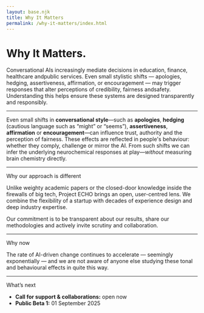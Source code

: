 ```yaml
---
layout: base.njk
title: Why It Matters
permalink: /why-it-matters/index.html
---
```


<div class="col span-12">
  <h1>Why It Matters.</h1>
  <p class="lede">Conversational AIs increasingly mediate decisions in education, finance, healthcare andpublic services. Even small stylistic shifts — apologies, hedging, assertiveness, affirmation, or encouragement — may trigger responses that alter perceptions of credibility, fairness andsafety. Understanding this helps ensure these systems are designed transparently and responsibly.</p>
  <hr class="rule">
</div>

<div class="col span-12">
  <p>Even small shifts in <strong>conversational style</strong>—such as <strong>apologies</strong>, <strong>hedging</strong> (cautious language such as “might” or “seems”), <strong>assertiveness</strong>, <strong>affirmation</strong> or <strong>encouragement</strong>—can influence trust, authority and the perception of fairness. These effects are reflected in people's behaviour: whether they comply, challenge or mirror the AI. From such shifts we can infer the underlying neurochemical responses at play—<em>without</em> measuring brain chemistry directly.</p>
</div>

<div class="col span-12"><hr class="rule"></div>

<div class="col span-12">
  <div class="kicker">Why our approach is different</div>
  <p>Unlike weighty academic papers or the closed-door knowledge inside the firewalls of big tech, Project ECHO brings an open, user-centred lens. We combine the flexibility of a startup with decades of experience design and deep industry expertise.  </p>
  <p>Our commitment is to be transparent about our results, share our methodologies and actively invite scrutiny and collaboration.</p>
</div>

<div class="col span-12"><hr class="rule"></div>

<div class="col span-12">
  <div class="kicker">Why now</div>
  <p>The rate of AI-driven change continues to accelerate — seemingly exponentially — and we are not aware of anyone else studying these tonal and behavioural effects in quite this way.</p>
</div>
<div class="col span-12"><hr class="rule"></div>
<div class="col span-12">
  <div class="kicker">What’s next</div>
  <ul>
	<li><strong>Call for support & collaborations:</strong> open now</li>
	<li><strong>Public Beta 1:</strong> 01 September 2025</li>
  </ul>
</div>